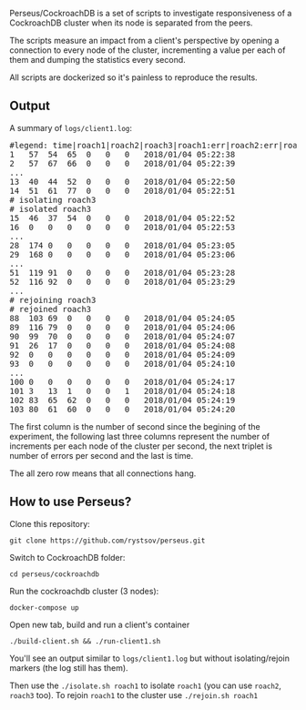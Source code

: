 Perseus/CockroachDB is a set of scripts to investigate responsiveness of a CockroachDB cluster when its node is separated from the peers.

The scripts measure an impact from a client's perspective by opening a connection to every node of the cluster, incrementing a value per each of them and dumping the statistics every second.

All scripts are dockerized so it's painless to reproduce the results.

## Output

A summary of `logs/client1.log`:

<pre>#legend: time|roach1|roach2|roach3|roach1:err|roach2:err|roach3:err
1	57	54	65	0	0	0	2018/01/04 05:22:38
2	57	67	66	0	0	0	2018/01/04 05:22:39
...
13	40	44	52	0	0	0	2018/01/04 05:22:50
14	51	61	77	0	0	0	2018/01/04 05:22:51
# isolating roach3
# isolated roach3
15	46	37	54	0	0	0	2018/01/04 05:22:52
16	0	0	0	0	0	0	2018/01/04 05:22:53
...
28	174	0	0	0	0	0	2018/01/04 05:23:05
29	168	0	0	0	0	0	2018/01/04 05:23:06
...
51	119	91	0	0	0	0	2018/01/04 05:23:28
52	116	92	0	0	0	0	2018/01/04 05:23:29
...
# rejoining roach3
# rejoined roach3
88	103	69	0	0	0	0	2018/01/04 05:24:05
89	116	79	0	0	0	0	2018/01/04 05:24:06
90	99	70	0	0	0	0	2018/01/04 05:24:07
91	26	17	0	0	0	0	2018/01/04 05:24:08
92	0	0	0	0	0	0	2018/01/04 05:24:09
93	0	0	0	0	0	0	2018/01/04 05:24:10
...
100	0	0	0	0	0	0	2018/01/04 05:24:17
101	3	13	1	0	0	1	2018/01/04 05:24:18
102	83	65	62	0	0	0	2018/01/04 05:24:19
103	80	61	60	0	0	0	2018/01/04 05:24:20</pre>

The first column is the number of second since the begining of the experiment, the following last three columns represent the number of increments per each node of the cluster per second, the next triplet is number of errors per second and the last is time.

The all zero row means that all connections hang.

## How to use Perseus?

Clone this repository:

    git clone https://github.com/rystsov/perseus.git

Switch to CockroachDB folder:

    cd perseus/cockroachdb

Run the cockroachdb cluster (3 nodes):

    docker-compose up

Open new tab, build and run a client's container

    ./build-client.sh && ./run-client1.sh

You'll see an output similar to `logs/client1.log` but without isolating/rejoin markers (the log still has them).

Then use the `./isolate.sh roach1` to isolate `roach1` (you can use `roach2`, `roach3` too). To rejoin `roach1` to the cluster use  `./rejoin.sh roach1`
